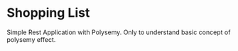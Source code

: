 # Shopping List
Simple Rest Application with Polysemy.
Only to understand basic concept of polysemy effect.
